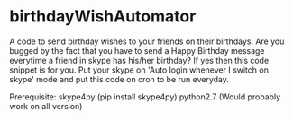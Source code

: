 birthdayWishAutomator
=====================

A code to send birthday wishes to your friends on their birthdays. 
Are you bugged by the fact that you have to send a Happy Birthday message everytime a friend in skype has his/her birthday? If yes then this code snippet is for you.
Put your skype on 'Auto login whenever I switch on skype' mode and put this code on cron to be run everyday. 

Prerequisite:
skype4py (pip install skype4py)
python2.7 (Would probably work on all version)

